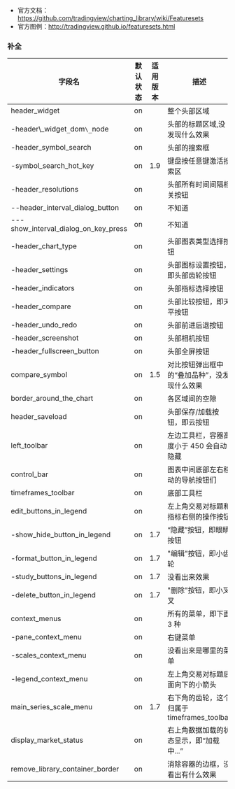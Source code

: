 - 官方文档：<a href="https://github.com/tradingview/charting_library/wiki/Featuresets" target="_blank"  rel="nofollow me noopener">https://github.com/tradingview/charting_library/wiki/Featuresets</a>
- 官方图例：<a href="http://tradingview.github.io/featuresets.html" target="_blank"  rel="nofollow me noopener">http://tradingview.github.io/featuresets.html</a>

### 补全

| 字段名                               | 默认状态 | 适用版本 | 描述                                         |
| ------------------------------------ | -------- | -------- | -------------------------------------------- |
| header_widget                        | on       |          | 整个头部区域                                 |
| -header\\_widget`_`dom`\_`node       | on       |          | 头部的标题区域,没发现什么效果                |
| -header_symbol_search                | on       |          | 头部的搜索框                                 |
| -symbol_search_hot_key               | on       | 1.9      | 键盘按任意键激活搜索区                       |
| -header_resolutions                  | on       |          | 头部所有时间间隔相关按钮                     |
| --header_interval_dialog_button      | on       |          | 不知道                                       |
| ---show_interval_dialog_on_key_press | on       |          | 不知道                                       |
| -header_chart_type                   | on       |          | 头部图表类型选择按钮                         |
| -header_settings                     | on       |          | 头部图标设置按钮，即头部齿轮按钮             |
| -header_indicators                   | on       |          | 头部指标选择按钮                             |
| -header_compare                      | on       |          | 头部比较按钮，即天平按钮                     |
| -header_undo_redo                    | on       |          | 头部前进后退按钮                             |
| -header_screenshot                   | on       |          | 头部相机按钮                                 |
| -header_fullscreen_button            | on       |          | 头部全屏按钮                                 |
| compare_symbol                       | on       | 1.5      | 对比按钮弹出框中的“叠加品种”，没发现什么效果 |
| border_around_the_chart              | on       |          | 各区域间的空隙                               |
| header_saveload                      | on       |          | 头部保存/加载按钮，即云按钮                  |
| left_toolbar                         | on       |          | 左边工具栏，容器高度小于 450 会自动隐藏      |
| control_bar                          | on       |          | 图表中间底部左右移动的导航按钮们             |
| timeframes_toolbar                   | on       |          | 底部工具栏                                   |
| edit_buttons_in_legend               | on       |          | 左上角交易对标题和指标右侧的操作按钮         |
| -show_hide_button_in_legend          | on       | 1.7      | “隐藏”按钮，即眼睛按钮                       |
| -format_button_in_legend             | on       | 1.7      | "编辑"按钮，即小齿轮                         |
| -study_buttons_in_legend             | on       | 1.7      | 没看出来效果                                 |
| -delete_button_in_legend             | on       | 1.7      | "删除"按钮，即小叉叉                         |
| context_menus                        | on       |          | 所有的菜单，即下面 3 种                      |
| -pane_context_menu                   | on       |          | 右键菜单                                     |
| -scales_context_menu                 | on       |          | 没看出来是哪里的菜单                         |
| -legend_context_menu                 | on       |          | 左上角交易对标题后面向下的小箭头             |
| main_series_scale_menu               | on       | 1.7      | 右下角的齿轮，这个归属于 timeframes_toolbar  |
| display_market_status                | on       |          | 右上角数据加载的状态显示，即“加载中...”      |
| remove_library_container_border      | on       |          | 消除容器的边框，没看出有什么效果             |
